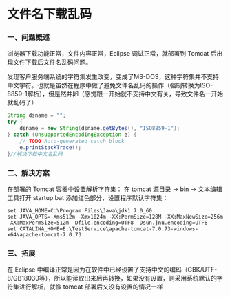 # 文件名下载乱码

### 一、问题概述

浏览器下载功能正常，文件内容正常，Eclipse 调试正常，就部署到 Tomcat 后出现文件下载后文件名乱码问题。

发现客户服务端系统的字符集发生改变，变成了MS-DOS，这种字符集并不支持中文字符。也就是虽然在程序中做了避免文件名乱码的操作（强制转换为ISO-8859-1解析），但是然并卵（感觉跟一开始就不支持中文有关，导致文件名一开始就乱码了）

````java
String dsname = "";
try {
	dsname = new String(dsname.getBytes(), "ISO8859-1");
} catch (UnsupportedEncodingException e) {
	// TODO Auto-generated catch block
	e.printStackTrace();
}//解决下载中文名乱码
````

### 二、解决方案

在部署的 Tomcat 容器中设置解析字符集：
在 tomcat 源目录 -> bin -> 文本编辑工具打开 startup.bat 添加红色部分，设置程序默认字符集：

````
set JAVA_HOME=C:\Program Files\Java\jdk1.7.0_60
set JAVA_OPTS=-Xms512m -Xmx1024m -XX:PermSize=128M -XX:MaxNewSize=256m -XX:MaxPermSize=512m -Dfile.encoding=UTF8 -Dsun.jnu.encoding=UTF8
set CATALINA_HOME=E:\TestService\apache-tomcat-7.0.73-windows-x64\apache-tomcat-7.0.73
````

### 三、拓展

在 Eclipse 中编译正常是因为在软件中已经设置了支持中文的编码（GBK/UTF-8/GB18030等），所以能读取出来后再转换，如果没有设置，则采用系统默认的字符集进行解析，就像 tomcat 部署后又没有设置的情况一样